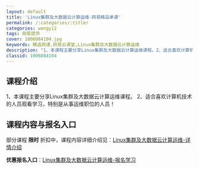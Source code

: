```yaml
---
layout: default
title: 'Linux集群及大数据云计算运维-网易精品单课'
permalink: /:categories/:title/
categories: wangyi2
tags: 网易提供
cover: 1006084104.jpg
keywords: 精选网课,网易云课堂,Linux集群及大数据云计算运维
description: "1、本课程主要分享Linux集群及大数据云计算运维课程。2、适合喜欢计算机技术的人员观看学习，特别是从事运维职位的人员！Linux集群及大数据云计算运维"
classid: 1006084104
---
```


## 课程介绍

1、本课程主要分享Linux集群及大数据云计算运维课程。
2、适合喜欢计算机技术的人员观看学习，特别是从事运维职位的人员！

## 课程内容与报名入口

部分课程 **限时** 折扣中，课程内容详细介绍见：[Linux集群及大数据云计算运维-详情介绍](https://study.163.com/course/introduction/1006084104.htm?share=1&shareId=1025206652&utm_campaign=share&utm_medium=iphoneShare&utm_source=&utm_u=1025206652)

**优惠报名入口**：[Linux集群及大数据云计算运维-报名学习](https://study.163.com/course/introduction/1006084104.htm?share=1&shareId=1025206652&utm_campaign=share&utm_medium=iphoneShare&utm_source=&utm_u=1025206652)

